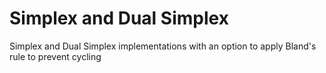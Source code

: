 # Simplex and Dual Simplex
Simplex and Dual Simplex implementations with an option to apply Bland's rule to prevent cycling
